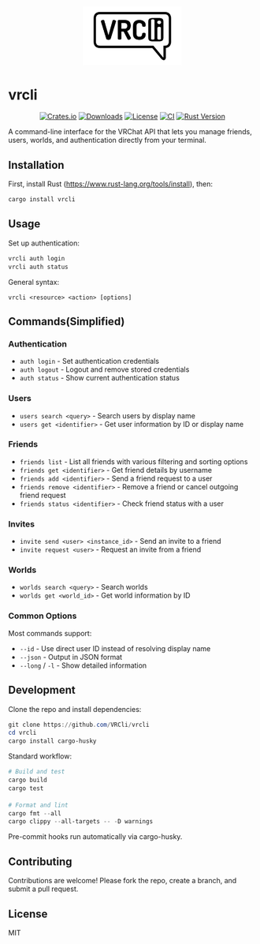 <div align="center">
  <img src=".github/assets/logo.png" alt="vrcli logo" width="200">
</div>

# vrcli

<div align="center">

[![Crates.io](https://img.shields.io/crates/v/vrcli.svg)](https://crates.io/crates/vrcli) [![Downloads](https://img.shields.io/crates/d/vrcli.svg)](https://crates.io/crates/vrcli) [![License](https://img.shields.io/crates/l/vrcli.svg)](LICENSE) [![CI](https://github.com/VRCli/vrcli/workflows/CI/badge.svg)](https://github.com/VRCli/vrcli/actions) [![Rust Version](https://img.shields.io/badge/rustc-1.70+-blue.svg)](https://forge.rust-lang.org/infra/channel-releases.html)

</div>

A command-line interface for the VRChat API that lets you manage friends, users, worlds, and authentication directly from your terminal.

## Installation

First, install Rust (https://www.rust-lang.org/tools/install), then:

```powershell
cargo install vrcli
```

## Usage

Set up authentication:

```powershell
vrcli auth login
vrcli auth status
```

General syntax:

```
vrcli <resource> <action> [options]
```

## Commands(Simplified)

### Authentication
- `auth login` - Set authentication credentials
- `auth logout` - Logout and remove stored credentials
- `auth status` - Show current authentication status

### Users
- `users search <query>` - Search users by display name
- `users get <identifier>` - Get user information by ID or display name
  
### Friends
- `friends list` - List all friends with various filtering and sorting options
- `friends get <identifier>` - Get friend details by username
- `friends add <identifier>` - Send a friend request to a user
- `friends remove <identifier>` - Remove a friend or cancel outgoing friend request
- `friends status <identifier>` - Check friend status with a user

### Invites
- `invite send <user> <instance_id>` - Send an invite to a friend
- `invite request <user>` - Request an invite from a friend

### Worlds
- `worlds search <query>` - Search worlds
- `worlds get <world_id>` - Get world information by ID

### Common Options
Most commands support:
- `--id` - Use direct user ID instead of resolving display name
- `--json` - Output in JSON format
- `--long` / `-l` - Show detailed information

## Development

Clone the repo and install dependencies:

```powershell
git clone https://github.com/VRCli/vrcli
cd vrcli
cargo install cargo-husky
```

Standard workflow:

```powershell
# Build and test
cargo build
cargo test

# Format and lint
cargo fmt --all
cargo clippy --all-targets -- -D warnings
```

Pre-commit hooks run automatically via cargo-husky.

## Contributing

Contributions are welcome! Please fork the repo, create a branch, and submit a pull request.

## License

MIT
